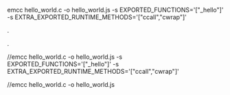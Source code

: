 emcc hello_world.c -o hello_world.js -s EXPORTED_FUNCTIONS='["_hello"]' -s EXTRA_EXPORTED_RUNTIME_METHODS='["ccall","cwrap"]'




.


.


//emcc hello_world.c -o hello_world.js -s EXPORTED_FUNCTIONS='["_hello"]' -s EXTRA_EXPORTED_RUNTIME_METHODS='["ccall","cwrap"]'




//emcc hello_world.c -o hello_world.js
